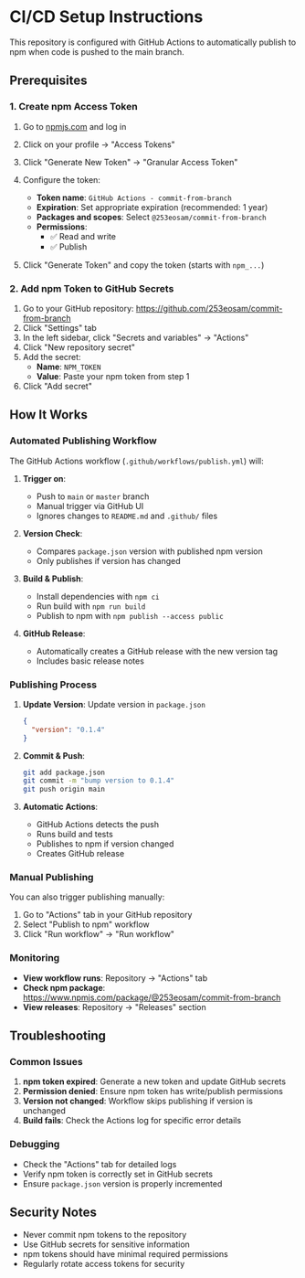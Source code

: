 # CI/CD Setup Instructions

This repository is configured with GitHub Actions to automatically publish to npm when code is pushed to the main branch.

## Prerequisites

### 1. Create npm Access Token

1. Go to [npmjs.com](https://www.npmjs.com) and log in
2. Click on your profile → "Access Tokens"
3. Click "Generate New Token" → "Granular Access Token"
4. Configure the token:
   - **Token name**: `GitHub Actions - commit-from-branch`
   - **Expiration**: Set appropriate expiration (recommended: 1 year)
   - **Packages and scopes**: Select `@253eosam/commit-from-branch`
   - **Permissions**: 
     - ✅ Read and write
     - ✅ Publish

5. Click "Generate Token" and copy the token (starts with `npm_...`)

### 2. Add npm Token to GitHub Secrets

1. Go to your GitHub repository: https://github.com/253eosam/commit-from-branch
2. Click "Settings" tab
3. In the left sidebar, click "Secrets and variables" → "Actions"
4. Click "New repository secret"
5. Add the secret:
   - **Name**: `NPM_TOKEN`
   - **Value**: Paste your npm token from step 1
6. Click "Add secret"

## How It Works

### Automated Publishing Workflow

The GitHub Actions workflow (`.github/workflows/publish.yml`) will:

1. **Trigger on**:
   - Push to `main` or `master` branch
   - Manual trigger via GitHub UI
   - Ignores changes to `README.md` and `.github/` files

2. **Version Check**:
   - Compares `package.json` version with published npm version
   - Only publishes if version has changed

3. **Build & Publish**:
   - Install dependencies with `npm ci`
   - Run build with `npm run build`
   - Publish to npm with `npm publish --access public`

4. **GitHub Release**:
   - Automatically creates a GitHub release with the new version tag
   - Includes basic release notes

### Publishing Process

1. **Update Version**: Update version in `package.json`
   ```json
   {
     "version": "0.1.4"
   }
   ```

2. **Commit & Push**:
   ```bash
   git add package.json
   git commit -m "bump version to 0.1.4"
   git push origin main
   ```

3. **Automatic Actions**:
   - GitHub Actions detects the push
   - Runs build and tests
   - Publishes to npm if version changed
   - Creates GitHub release

### Manual Publishing

You can also trigger publishing manually:

1. Go to "Actions" tab in your GitHub repository
2. Select "Publish to npm" workflow
3. Click "Run workflow" → "Run workflow"

### Monitoring

- **View workflow runs**: Repository → "Actions" tab
- **Check npm package**: https://www.npmjs.com/package/@253eosam/commit-from-branch
- **View releases**: Repository → "Releases" section

## Troubleshooting

### Common Issues

1. **npm token expired**: Generate a new token and update GitHub secrets
2. **Permission denied**: Ensure npm token has write/publish permissions
3. **Version not changed**: Workflow skips publishing if version is unchanged
4. **Build fails**: Check the Actions log for specific error details

### Debugging

- Check the "Actions" tab for detailed logs
- Verify npm token is correctly set in GitHub secrets
- Ensure `package.json` version is properly incremented

## Security Notes

- Never commit npm tokens to the repository
- Use GitHub secrets for sensitive information
- npm tokens should have minimal required permissions
- Regularly rotate access tokens for security